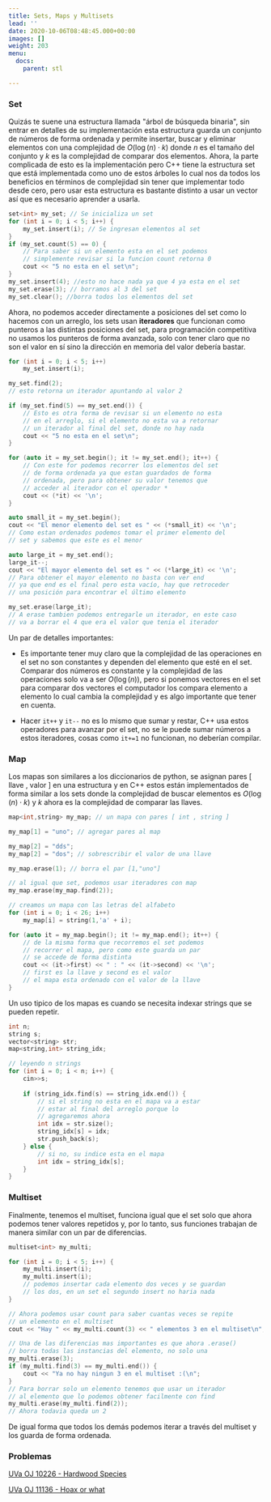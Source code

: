 ```yaml
---
title: Sets, Maps y Multisets
lead: ''
date: 2020-10-06T08:48:45.000+00:00
images: []
weight: 203
menu:
  docs:
    parent: stl

---
```

### Set

Quizás te suene una estructura llamada "árbol de búsqueda binaria", sin entrar en detalles de su implementación esta estructura guarda un conjunto de números de forma ordenada y permite insertar, buscar y eliminar elementos con una complejidad de $O( \log(n) \cdot k )$ donde $n$ es el tamaño del conjunto y $k$ es la complejidad de comparar dos elementos. Ahora, la parte complicada de esto es la implementación pero C++ tiene la estructura set que está implementada como uno de estos árboles lo cual nos da todos los beneficios en términos de complejidad sin tener que implementar todo desde cero, pero usar esta estructura es bastante distinto a usar un vector así que es necesario aprender a usarla.

```c++
set<int> my_set; // Se inicializa un set
for (int i = 0; i < 5; i++) {
	my_set.insert(i); // Se ingresan elementos al set
}
if (my_set.count(5) == 0) {
	// Para saber si un elemento esta en el set podemos
	// simplemente revisar si la funcion count retorna 0
	cout << "5 no esta en el set\n";
}
my_set.insert(4); //esto no hace nada ya que 4 ya esta en el set
my_set.erase(3); // borramos al 3 del set
my_set.clear(); //borra todos los elementos del set
```

Ahora, no podemos acceder directamente a posiciones del set como lo hacemos con un arreglo, los sets usan **iteradores** que funcionan como punteros a las distintas posiciones del set, para programación competitiva no usamos los punteros de forma avanzada, solo con tener claro que no son el valor en sí sino la dirección en memoria del valor debería bastar.

```c++
for (int i = 0; i < 5; i++)
    my_set.insert(i);

my_set.find(2);
// esto retorna un iterador apuntando al valor 2

if (my_set.find(5) == my_set.end()) {
	// Esto es otra forma de revisar si un elemento no esta
	// en el arreglo, si el elemento no esta va a retornar
	// un iterador al final del set, donde no hay nada
	cout << "5 no esta en el set\n";
}

for (auto it = my_set.begin(); it != my_set.end(); it++) {
	// Con este for podemos recorrer los elementos del set
	// de forma ordenada ya que estan guardados de forma
	// ordenada, pero para obtener su valor tenemos que
	// acceder al iterador con el operador *
	cout << (*it) << '\n';
}

auto small_it = my_set.begin();
cout << "El menor elemento del set es " << (*small_it) << '\n';
// Como estan ordenados podemos tomar el primer elemento del
// set y sabemos que este es el menor

auto large_it = my_set.end();
large_it--;
cout << "El mayor elemento del set es " << (*large_it) << '\n';
// Para obtener el mayor elemento no basta con ver end
// ya que end es el final pero esta vacío, hay que retroceder
// una posición para encontrar el último elemento

my_set.erase(large_it);
// A erase tambien podemos entregarle un iterador, en este caso
// va a borrar el 4 que era el valor que tenia el iterador
```

Un par de detalles importantes:

- Es importante tener muy claro que la complejidad de las operaciones en el set no son constantes y dependen del elemento que esté en el set. Comparar dos números es constante y la complejidad de las operaciones solo va a ser $O( \log(n) )$, pero si ponemos vectores en el set para comparar dos vectores el computador los compara elemento a elemento lo cual cambia la complejidad y es algo importante que tener en cuenta.

- Hacer `it++` y `it--` no es lo mismo que sumar y restar, C++ usa estos operadores para avanzar por el set, no se le puede sumar números a estos iteradores, cosas como `it+=1` no funcionan, no deberían compilar.

### Map

Los mapas son similares a los diccionarios de python, se asignan pares [ llave , valor ] en una estructura y en C++ estos están implementados de forma similar a los sets donde la complejidad de buscar elementos es $O( \log(n) \cdot k )$ y $k$ ahora es la complejidad de comparar las llaves.

```c++
map<int,string> my_map; // un mapa con pares [ int , string ]

my_map[1] = "uno"; // agregar pares al map

my_map[2] = "dds"; 
my_map[2] = "dos"; // sobrescribir el valor de una llave

my_map.erase(1); // borra el par [1,"uno"]

// al igual que set, podemos usar iteradores con map
my_map.erase(my_map.find(2));

// creamos un mapa con las letras del alfabeto
for (int i = 0; i < 26; i++)
    my_map[i] = string(1,'a' + i);

for (auto it = my_map.begin(); it != my_map.end(); it++) {
	// de la misma forma que recorremos el set podemos
	// recorrer el mapa, pero como este guarda un par
	// se accede de forma distinta
	cout << (it->first) << " : " << (it->second) << '\n';
	// first es la llave y second es el valor
	// el mapa esta ordenado con el valor de la llave
}
```

Un uso tipico de los mapas es cuando se necesita indexar strings que se pueden repetir.

```c++
int n;
string s;
vector<string> str;
map<string,int> string_idx;

// leyendo n strings
for (int i = 0; i < n; i++) {
	cin>>s;
	
	if (string_idx.find(s) == string_idx.end()) {
		// si el string no esta en el mapa va a estar 
		// estar al final del arreglo porque lo
		// agregaremos ahora
		int idx = str.size();
		string_idx[s] = idx;
		str.push_back(s);
	} else {
		// si no, su indice esta en el mapa
		int idx = string_idx[s];
	}
}
```

### Multiset

Finalmente, tenemos el multiset, funciona igual que el set solo que ahora podemos tener valores repetidos y, por lo tanto, sus funciones trabajan de manera similar con un par de diferencias.

```c++
multiset<int> my_multi;

for (int i = 0; i < 5; i++) {
	my_multi.insert(i);
	my_multi.insert(i);
	// podemos insertar cada elemento dos veces y se guardan
	// los dos, en un set el segundo insert no haria nada
}

// Ahora podemos usar count para saber cuantas veces se repite
// un elemento en el multiset
cout << "Hay " << my_multi.count(3) << " elementos 3 en el multiset\n";

// Una de las diferencias mas importantes es que ahora .erase()
// borra todas las instancias del elemento, no solo una
my_multi.erase(3);
if (my_multi.find(3) == my_multi.end()) {
	cout << "Ya no hay ningun 3 en el multiset :(\n";
}
// Para borrar solo un elemento tenemos que usar un iterador
// al elemento que lo podemos obtener facilmente con find
my_multi.erase(my_multi.find(2));
// Ahora todavia queda un 2
```

De igual forma que todos los demás podemos iterar a través del multiset y los guarda de forma ordenada.

### Problemas

[UVa OJ 10226 - Hardwood Species](https://onlinejudge.org/index.php?option=com_onlinejudge&Itemid=8&category=24&page=show_problem&problem=1167)

[UVa OJ 11136 - Hoax or what](https://onlinejudge.org/index.php?option=com_onlinejudge&Itemid=8&category=24&page=show_problem&problem=2077)

